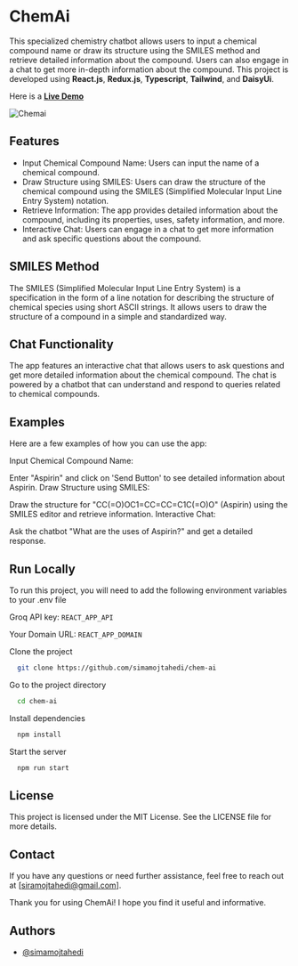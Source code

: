
# ChemAi

This specialized chemistry chatbot allows users to input a chemical compound name or draw its structure using the SMILES method and retrieve detailed information about the compound. 
Users can also engage in a chat to get more in-depth information about the compound. This project is developed using **React.js**, **Redux.js**, **Typescript**, **Tailwind**, and **DaisyUi**.

Here is a [**Live Demo**](https://simamojtahedi.github.io/chem-ai/)

![Chemai](https://github.com/user-attachments/assets/9060e549-5bd7-421f-a38f-ec9f8029c472)

## Features
- Input Chemical Compound Name: Users can input the name of a chemical compound.
- Draw Structure using SMILES: Users can draw the structure of the chemical compound using the SMILES (Simplified Molecular Input Line Entry System) notation.
- Retrieve Information: The app provides detailed information about the compound, including its properties, uses, safety information, and more.
- Interactive Chat: Users can engage in a chat to get more information and ask specific questions about the compound.


## SMILES Method
The SMILES (Simplified Molecular Input Line Entry System) is a specification in the form of a line notation for describing the structure of chemical species using short ASCII strings. It allows users to draw the structure of a compound in a simple and standardized way.

## Chat Functionality
The app features an interactive chat that allows users to ask questions and get more detailed information about the chemical compound. The chat is powered by a chatbot that can understand and respond to queries related to chemical compounds.

## Examples
Here are a few examples of how you can use the app:

Input Chemical Compound Name:

Enter "Aspirin" and click on 'Send Button' to see detailed information about Aspirin.
Draw Structure using SMILES:

Draw the structure for "CC(=O)OC1=CC=CC=C1C(=O)O" (Aspirin) using the SMILES editor and retrieve information.
Interactive Chat:

Ask the chatbot "What are the uses of Aspirin?" and get a detailed response.


## Run Locally

To run this project, you will need to add the following environment variables to your .env file

Groq API key: `REACT_APP_API`

Your Domain URL:  `REACT_APP_DOMAIN`



Clone the project

```bash
  git clone https://github.com/simamojtahedi/chem-ai
```

Go to the project directory

```bash
  cd chem-ai
```

Install dependencies

```bash
  npm install
```

Start the server

```bash
  npm run start
```

## License
This project is licensed under the MIT License. See the LICENSE file for more details.

## Contact
If you have any questions or need further assistance, feel free to reach out at [siramojtahedi@gmail.com].

Thank you for using ChemAi! I hope you find it useful and informative.


## Authors

- [@simamojtahedi](https://github.com/simamojtahedi)

